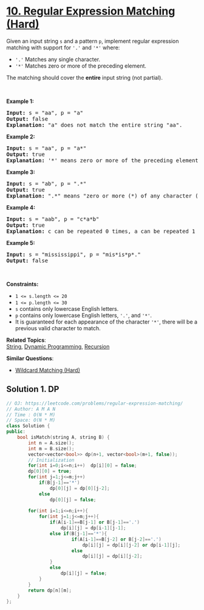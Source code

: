 # [10. Regular Expression Matching (Hard)](https://leetcode.com/problems/regular-expression-matching/)

<p>Given an input string <code>s</code>&nbsp;and a pattern <code>p</code>, implement regular expression matching with support for <code>'.'</code> and <code>'*'</code> where:</p>

<ul>
	<li><code>'.'</code> Matches any single character.​​​​</li>
	<li><code>'*'</code> Matches zero or more of the preceding element.</li>
</ul>

<p>The matching should cover the <strong>entire</strong> input string (not partial).</p>

<p>&nbsp;</p>
<p><strong>Example 1:</strong></p>

<pre><strong>Input:</strong> s = "aa", p = "a"
<strong>Output:</strong> false
<strong>Explanation:</strong> "a" does not match the entire string "aa".
</pre>

<p><strong>Example 2:</strong></p>

<pre><strong>Input:</strong> s = "aa", p = "a*"
<strong>Output:</strong> true
<strong>Explanation:</strong>&nbsp;'*' means zero or more of the preceding&nbsp;element, 'a'. Therefore, by repeating 'a' once, it becomes "aa".
</pre>

<p><strong>Example 3:</strong></p>

<pre><strong>Input:</strong> s = "ab", p = ".*"
<strong>Output:</strong> true
<strong>Explanation:</strong>&nbsp;".*" means "zero or more (*) of any character (.)".
</pre>

<p><strong>Example 4:</strong></p>

<pre><strong>Input:</strong> s = "aab", p = "c*a*b"
<strong>Output:</strong> true
<strong>Explanation:</strong>&nbsp;c can be repeated 0 times, a can be repeated 1 time. Therefore, it matches "aab".
</pre>

<p><strong>Example 5:</strong></p>

<pre><strong>Input:</strong> s = "mississippi", p = "mis*is*p*."
<strong>Output:</strong> false
</pre>

<p>&nbsp;</p>
<p><strong>Constraints:</strong></p>

<ul>
	<li><code>1 &lt;= s.length&nbsp;&lt;= 20</code></li>
	<li><code>1 &lt;= p.length&nbsp;&lt;= 30</code></li>
	<li><code>s</code> contains only lowercase English letters.</li>
	<li><code>p</code> contains only lowercase English letters, <code>'.'</code>, and&nbsp;<code>'*'</code>.</li>
	<li>It is guaranteed for each appearance of the character <code>'*'</code>, there will be a previous valid character to match.</li>
</ul>


**Related Topics**:  
[String](https://leetcode.com/tag/string/), [Dynamic Programming](https://leetcode.com/tag/dynamic-programming/), [Recursion](https://leetcode.com/tag/recursion/)

**Similar Questions**:
* [Wildcard Matching (Hard)](https://leetcode.com/problems/wildcard-matching/)

## Solution 1. DP

```cpp
// OJ: https://leetcode.com/problems/regular-expression-matching/
// Author: A M A N
// Time : O(N * M)
// Space: O(N * M)
class Solution {
public:
    bool isMatch(string A, string B) {
        int n = A.size();
        int m = B.size();
        vector<vector<bool>> dp(n+1, vector<bool>(m+1, false));
        // Initialization
        for(int i=0;i<=n;i++)  dp[i][0] = false;
        dp[0][0] = true;
        for(int j=1;j<=m;j++)  
            if(B[j-1]=='*')
                dp[0][j] = dp[0][j-2];
            else
                dp[0][j] = false;
                
        for(int i=1;i<=n;i++){
            for(int j=1;j<=m;j++){
                if(A[i-1]==B[j-1] or B[j-1]=='.')
                    dp[i][j] = dp[i-1][j-1];
                else if(B[j-1]=='*'){
                        if(A[i-1]==B[j-2] or B[j-2]=='.')
                            dp[i][j] = dp[i][j-2] or dp[i-1][j];
                        else
                            dp[i][j] = dp[i][j-2];
                }
                else
                    dp[i][j] = false;
            }
        }
        return dp[n][m];
    }
};
```